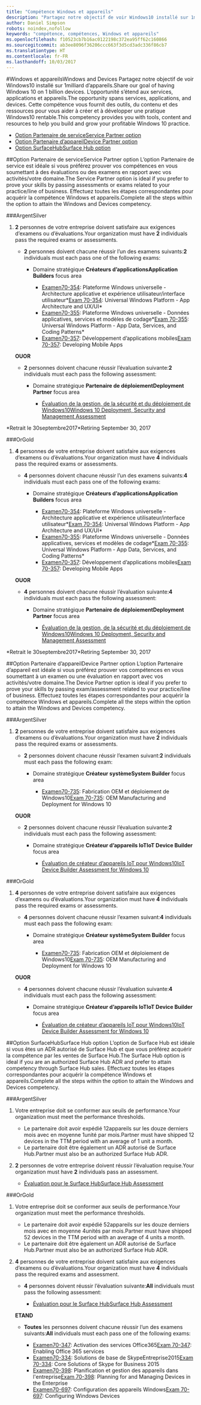 ```yaml
---
title: "Compétence Windows et appareils"
description: "Partagez notre objectif de voir Windows10 installé sur 1milliard d’appareils. L’opportunité s’étend aux services, applications et appareils. Cette compétence vous fournit des outils, du contenu et des ressources pour vous aider à créer et à développer une pratique Windows10 rentable."
author: Daniel Simpson
robots: noindex,nofollow
keywords: "compétence, compétences, Windows et appareils"
ms.openlocfilehash: f10523cb7b16ac0122198c372ea95ff62c160866
ms.sourcegitcommit: ab3ee8096f36206ccc663f3d5cd3adc336f86cb7
ms.translationtype: HT
ms.contentlocale: fr-FR
ms.lasthandoff: 10/03/2017
---
```

#<a name="windows-and-devices"></a><span data-ttu-id="cc79f-106">Windows et appareils</span><span class="sxs-lookup"><span data-stu-id="cc79f-106">Windows and Devices</span></span> 
<span data-ttu-id="cc79f-107">Partagez notre objectif de voir Windows10 installé sur 1milliard d’appareils.</span><span class="sxs-lookup"><span data-stu-id="cc79f-107">Share our goal of having Windows 10 on 1 billion devices.</span></span> <span data-ttu-id="cc79f-108">L’opportunité s’étend aux services, applications et appareils.</span><span class="sxs-lookup"><span data-stu-id="cc79f-108">The opportunity spans services, applications, and devices.</span></span> <span data-ttu-id="cc79f-109">Cette compétence vous fournit des outils, du contenu et des ressources pour vous aider à créer et à développer une pratique Windows10 rentable.</span><span class="sxs-lookup"><span data-stu-id="cc79f-109">This competency provides you with tools, content and resources to help you build and grow your profitable Windows 10 practice.</span></span>

- [<span data-ttu-id="cc79f-110">Option Partenaire de service</span><span class="sxs-lookup"><span data-stu-id="cc79f-110">Service Partner option</span></span>](#service-partner-option)
- [<span data-ttu-id="cc79f-111">Option Partenaire d’appareil</span><span class="sxs-lookup"><span data-stu-id="cc79f-111">Device Partner option</span></span>](#device-partner-option)
- [<span data-ttu-id="cc79f-112">Option SurfaceHub</span><span class="sxs-lookup"><span data-stu-id="cc79f-112">Surface Hub option</span></span>](#surface-hub-option)

##<a name="service-partner-option"></a><span data-ttu-id="cc79f-113">Option Partenaire de service</span><span class="sxs-lookup"><span data-stu-id="cc79f-113">Service Partner option</span></span>
<span data-ttu-id="cc79f-114">L’option Partenaire de service est idéale si vous préférez prouver vos compétences en vous soumettant à des évaluations ou des examens en rapport avec vos activités/votre domaine.</span><span class="sxs-lookup"><span data-stu-id="cc79f-114">The Service Partner option is ideal if you prefer to prove your skills by passing assessments or exams related to your practice/line of business.</span></span> <span data-ttu-id="cc79f-115">Effectuez toutes les étapes correspondantes pour acquérir la compétence Windows et appareils.</span><span class="sxs-lookup"><span data-stu-id="cc79f-115">Complete all the steps within the option to attain the Windows and Devices competency.</span></span>

###<a name="silver"></a><span data-ttu-id="cc79f-116">Argent</span><span class="sxs-lookup"><span data-stu-id="cc79f-116">Silver</span></span>
1. <span data-ttu-id="cc79f-117">**2** personnes de votre entreprise doivent satisfaire aux exigences d’examens ou d’évaluations.</span><span class="sxs-lookup"><span data-stu-id="cc79f-117">Your organization must have **2** individuals pass the required exams or assessments.</span></span>

    - <span data-ttu-id="cc79f-118">**2** personnes doivent chacune réussir l’un des examens suivants:</span><span class="sxs-lookup"><span data-stu-id="cc79f-118">**2** individuals must each pass one of the following exams:</span></span>

        - <span data-ttu-id="cc79f-119">Domaine stratégique **Créateurs d’applications**</span><span class="sxs-lookup"><span data-stu-id="cc79f-119">**Application Builders** focus area</span></span>

            - <span data-ttu-id="cc79f-120">[Examen70-354](https://www.microsoft.com/en-us/learning/exam-70-354.aspx): Plateforme Windows universelle - Architecture applicative et expérience utilisateur/interface utilisateur*</span><span class="sxs-lookup"><span data-stu-id="cc79f-120">[Exam 70-354](https://www.microsoft.com/en-us/learning/exam-70-354.aspx): Universal Windows Platform - App Architecture and UX/UI*</span></span>
            - <span data-ttu-id="cc79f-121">[Examen70-355](https://www.microsoft.com/en-us/learning/exam-70-355.aspx): Plateforme Windows universelle - Données applicatives, services et modèles de codage*</span><span class="sxs-lookup"><span data-stu-id="cc79f-121">[Exam 70-355](https://www.microsoft.com/en-us/learning/exam-70-355.aspx): Universal Windows Platform - App Data, Services, and Coding Patterns*</span></span>
            - <span data-ttu-id="cc79f-122">[Examen70-357](https://www.microsoft.com/en-us/learning/exam-70-357.aspx): Développement d’applications mobiles</span><span class="sxs-lookup"><span data-stu-id="cc79f-122">[Exam 70-357](https://www.microsoft.com/en-us/learning/exam-70-357.aspx): Developing Mobile Apps</span></span>

    **<span data-ttu-id="cc79f-123">OU</span><span class="sxs-lookup"><span data-stu-id="cc79f-123">OR</span></span>**

    - <span data-ttu-id="cc79f-124">**2** personnes doivent chacune réussir l’évaluation suivante:</span><span class="sxs-lookup"><span data-stu-id="cc79f-124">**2** individuals must each pass the following assessment:</span></span>

        - <span data-ttu-id="cc79f-125">Domaine stratégique **Partenaire de déploiement**</span><span class="sxs-lookup"><span data-stu-id="cc79f-125">**Deployment Partner** focus area</span></span>

            - [<span data-ttu-id="cc79f-126">Évaluation de la gestion, de la sécurité et du déploiement de Windows10</span><span class="sxs-lookup"><span data-stu-id="cc79f-126">Windows 10 Deployment, Security and Management Assessment</span></span>](https://partneruniversity.microsoft.com/?whr=uri:MicrosoftAccount&courseId=16022&scoId=eGcisv8BC_3806265419)

<span data-ttu-id="cc79f-127">*Retrait le 30septembre2017</span><span class="sxs-lookup"><span data-stu-id="cc79f-127">*Retiring September 30, 2017</span></span>

###<a name="gold"></a><span data-ttu-id="cc79f-128">Or</span><span class="sxs-lookup"><span data-stu-id="cc79f-128">Gold</span></span>
1. <span data-ttu-id="cc79f-129">**4** personnes de votre entreprise doivent satisfaire aux exigences d’examens ou d’évaluations.</span><span class="sxs-lookup"><span data-stu-id="cc79f-129">Your organization must have **4** individuals pass the required exams or assessments.</span></span>
    - <span data-ttu-id="cc79f-130">**4** personnes doivent chacune réussir l’un des examens suivants:</span><span class="sxs-lookup"><span data-stu-id="cc79f-130">**4** individuals must each pass one of the following exams:</span></span>
        - <span data-ttu-id="cc79f-131">Domaine stratégique **Créateurs d’applications**</span><span class="sxs-lookup"><span data-stu-id="cc79f-131">**Application Builders** focus area</span></span>

            - <span data-ttu-id="cc79f-132">[Examen70-354](https://www.microsoft.com/en-us/learning/exam-70-354.aspx): Plateforme Windows universelle - Architecture applicative et expérience utilisateur/interface utilisateur*</span><span class="sxs-lookup"><span data-stu-id="cc79f-132">[Exam 70-354](https://www.microsoft.com/en-us/learning/exam-70-354.aspx): Universal Windows Platform - App Architecture and UX/UI*</span></span>
            - <span data-ttu-id="cc79f-133">[Examen70-355](https://www.microsoft.com/en-us/learning/exam-70-355.aspx): Plateforme Windows universelle - Données applicatives, services et modèles de codage*</span><span class="sxs-lookup"><span data-stu-id="cc79f-133">[Exam 70-355](https://www.microsoft.com/en-us/learning/exam-70-355.aspx): Universal Windows Platform - App Data, Services, and Coding Patterns*</span></span>
            - <span data-ttu-id="cc79f-134">[Examen70-357](https://www.microsoft.com/en-us/learning/exam-70-357.aspx): Développement d’applications mobiles</span><span class="sxs-lookup"><span data-stu-id="cc79f-134">[Exam 70-357](https://www.microsoft.com/en-us/learning/exam-70-357.aspx): Developing Mobile Apps</span></span>

    **<span data-ttu-id="cc79f-135">OU</span><span class="sxs-lookup"><span data-stu-id="cc79f-135">OR</span></span>**

    - <span data-ttu-id="cc79f-136">**4** personnes doivent chacune réussir l’évaluation suivante:</span><span class="sxs-lookup"><span data-stu-id="cc79f-136">**4** individuals must each pass the following assessment:</span></span>

        - <span data-ttu-id="cc79f-137">Domaine stratégique **Partenaire de déploiement**</span><span class="sxs-lookup"><span data-stu-id="cc79f-137">**Deployment Partner** focus area</span></span>

            - [<span data-ttu-id="cc79f-138">Évaluation de la gestion, de la sécurité et du déploiement de Windows10</span><span class="sxs-lookup"><span data-stu-id="cc79f-138">Windows 10 Deployment, Security and Management Assessment</span></span>](https://partneruniversity.microsoft.com/?whr=uri:MicrosoftAccount&courseId=16022&scoId=eGcisv8BC_3806265419)

<span data-ttu-id="cc79f-139">*Retrait le 30septembre2017</span><span class="sxs-lookup"><span data-stu-id="cc79f-139">*Retiring September 30, 2017</span></span>

##<a name="device-partner-option"></a><span data-ttu-id="cc79f-140">Option Partenaire d’appareil</span><span class="sxs-lookup"><span data-stu-id="cc79f-140">Device Partner option</span></span>
<span data-ttu-id="cc79f-141">L’option Partenaire d’appareil est idéale si vous préférez prouver vos compétences en vous soumettant à un examen ou une évaluation en rapport avec vos activités/votre domaine.</span><span class="sxs-lookup"><span data-stu-id="cc79f-141">The Device Partner option is ideal if you prefer to prove your skills by passing exam/assessment related to your practice/line of business.</span></span> <span data-ttu-id="cc79f-142">Effectuez toutes les étapes correspondantes pour acquérir la compétence Windows et appareils.</span><span class="sxs-lookup"><span data-stu-id="cc79f-142">Complete all the steps within the option to attain the Windows and Devices competency.</span></span>

###<a name="silver"></a><span data-ttu-id="cc79f-143">Argent</span><span class="sxs-lookup"><span data-stu-id="cc79f-143">Silver</span></span>
1. <span data-ttu-id="cc79f-144">**2** personnes de votre entreprise doivent satisfaire aux exigences d’examens ou d’évaluations.</span><span class="sxs-lookup"><span data-stu-id="cc79f-144">Your organization must have **2** individuals pass the required exams or assessments.</span></span>

    - <span data-ttu-id="cc79f-145">**2** personnes doivent chacune réussir l’examen suivant:</span><span class="sxs-lookup"><span data-stu-id="cc79f-145">**2** individuals must each pass the following exam:</span></span>

        - <span data-ttu-id="cc79f-146">Domaine stratégique **Créateur système**</span><span class="sxs-lookup"><span data-stu-id="cc79f-146">**System Builder** focus area</span></span>

            - <span data-ttu-id="cc79f-147">[Examen70-735](https://www.microsoft.com/en-us/learning/exam-70-735.aspx): Fabrication OEM et déploiement de Windows10</span><span class="sxs-lookup"><span data-stu-id="cc79f-147">[Exam 70-735](https://www.microsoft.com/en-us/learning/exam-70-735.aspx): OEM Manufacturing and Deployment for Windows 10</span></span>

    **<span data-ttu-id="cc79f-148">OU</span><span class="sxs-lookup"><span data-stu-id="cc79f-148">OR</span></span>**

    - <span data-ttu-id="cc79f-149">**2** personnes doivent chacune réussir l’évaluation suivante:</span><span class="sxs-lookup"><span data-stu-id="cc79f-149">**2** individuals must each pass the following assessment:</span></span>

        - <span data-ttu-id="cc79f-150">Domaine stratégique **Créateur d’appareils IoT**</span><span class="sxs-lookup"><span data-stu-id="cc79f-150">**IoT Device Builder** focus area</span></span>

            - [<span data-ttu-id="cc79f-151">Évaluation de créateur d’appareils IoT pour Windows10</span><span class="sxs-lookup"><span data-stu-id="cc79f-151">IoT Device Builder Assessment for Windows 10</span></span>](https://partneruniversity.microsoft.com/?whr=uri:MicrosoftAccount&courseId=15887&scoId=mwJPK2B8B_9004778676)

###<a name="gold"></a><span data-ttu-id="cc79f-152">Or</span><span class="sxs-lookup"><span data-stu-id="cc79f-152">Gold</span></span>
1. <span data-ttu-id="cc79f-153">**4** personnes de votre entreprise doivent satisfaire aux exigences d’examens ou d’évaluations.</span><span class="sxs-lookup"><span data-stu-id="cc79f-153">Your organization must have **4** individuals pass the required exams or assessments.</span></span>

    - <span data-ttu-id="cc79f-154">**4** personnes doivent chacune réussir l’examen suivant:</span><span class="sxs-lookup"><span data-stu-id="cc79f-154">**4** individuals must each pass the following exam:</span></span>

        - <span data-ttu-id="cc79f-155">Domaine stratégique **Créateur système**</span><span class="sxs-lookup"><span data-stu-id="cc79f-155">**System Builder** focus area</span></span>

            - <span data-ttu-id="cc79f-156">[Examen70-735](https://www.microsoft.com/en-us/learning/exam-70-735.aspx): Fabrication OEM et déploiement de Windows10</span><span class="sxs-lookup"><span data-stu-id="cc79f-156">[Exam 70-735](https://www.microsoft.com/en-us/learning/exam-70-735.aspx): OEM Manufacturing and Deployment for Windows 10</span></span>

    **<span data-ttu-id="cc79f-157">OU</span><span class="sxs-lookup"><span data-stu-id="cc79f-157">OR</span></span>**

    - <span data-ttu-id="cc79f-158">**4** personnes doivent chacune réussir l’évaluation suivante:</span><span class="sxs-lookup"><span data-stu-id="cc79f-158">**4** individuals must each pass the following assessment:</span></span>

        - <span data-ttu-id="cc79f-159">Domaine stratégique **Créateur d’appareils IoT**</span><span class="sxs-lookup"><span data-stu-id="cc79f-159">**IoT Device Builder** focus area</span></span>
        
            - [<span data-ttu-id="cc79f-160">Évaluation de créateur d’appareils IoT pour Windows10</span><span class="sxs-lookup"><span data-stu-id="cc79f-160">IoT Device Builder Assessment for Windows 10</span></span>](https://partneruniversity.microsoft.com/?whr=uri:MicrosoftAccount&courseId=15887&scoId=mwJPK2B8B_9004778676)

##<a name="surface-hub-option"></a><span data-ttu-id="cc79f-161">Option SurfaceHub</span><span class="sxs-lookup"><span data-stu-id="cc79f-161">Surface Hub option</span></span>
<span data-ttu-id="cc79f-162">L’option de Surface Hub est idéale si vous êtes un ADR autorisé de Surface Hub et que vous préférez acquérir la compétence par les ventes de Surface Hub.</span><span class="sxs-lookup"><span data-stu-id="cc79f-162">The Surface Hub option is ideal if you are an authorized Surface Hub ADR and prefer to attain competency through Surface Hub sales.</span></span> <span data-ttu-id="cc79f-163">Effectuez toutes les étapes correspondantes pour acquérir la compétence Windows et appareils.</span><span class="sxs-lookup"><span data-stu-id="cc79f-163">Complete all the steps within the option to attain the Windows and Devices competency.</span></span>

###<a name="silver"></a><span data-ttu-id="cc79f-164">Argent</span><span class="sxs-lookup"><span data-stu-id="cc79f-164">Silver</span></span>
1. <span data-ttu-id="cc79f-165">Votre entreprise doit se conformer aux seuils de performance.</span><span class="sxs-lookup"><span data-stu-id="cc79f-165">Your organization must meet the performance thresholds.</span></span>

    - <span data-ttu-id="cc79f-166">Le partenaire doit avoir expédié 12appareils sur les douze derniers mois avec en moyenne 1unité par mois.</span><span class="sxs-lookup"><span data-stu-id="cc79f-166">Partner must have shipped 12 devices in the TTM period with an average of 1 unit a month.</span></span>
    - <span data-ttu-id="cc79f-167">Le partenaire doit être également un ADR autorisé de Surface Hub.</span><span class="sxs-lookup"><span data-stu-id="cc79f-167">Partner must also be an authorized Surface Hub ADR.</span></span>

2. <span data-ttu-id="cc79f-168">**2** personnes de votre entreprise doivent réussir l’évaluation requise.</span><span class="sxs-lookup"><span data-stu-id="cc79f-168">Your organization must have **2** individuals pass an assessment.</span></span>

    - [<span data-ttu-id="cc79f-169">Évaluation pour le Surface Hub</span><span class="sxs-lookup"><span data-stu-id="cc79f-169">Surface Hub Assessment</span></span>](https://PartnerUniversity.microsoft.com?whr=uri:MicrosoftAccount&courseId=16722&scoId=jcNMRQouC_5906265419)


###<a name="gold"></a><span data-ttu-id="cc79f-170">Or</span><span class="sxs-lookup"><span data-stu-id="cc79f-170">Gold</span></span>
1. <span data-ttu-id="cc79f-171">Votre entreprise doit se conformer aux seuils de performance.</span><span class="sxs-lookup"><span data-stu-id="cc79f-171">Your organization must meet the performance thresholds.</span></span>

    - <span data-ttu-id="cc79f-172">Le partenaire doit avoir expédié 52appareils sur les douze derniers mois avec en moyenne 4unités par mois.</span><span class="sxs-lookup"><span data-stu-id="cc79f-172">Partner must have shipped 52 devices in the TTM period with an average of 4 units a month.</span></span>
    - <span data-ttu-id="cc79f-173">Le partenaire doit être également un ADR autorisé de Surface Hub.</span><span class="sxs-lookup"><span data-stu-id="cc79f-173">Partner must also be an authorized Surface Hub ADR.</span></span>

2. <span data-ttu-id="cc79f-174">**4** personnes de votre entreprise doivent satisfaire aux exigences d’examens ou d’évaluations.</span><span class="sxs-lookup"><span data-stu-id="cc79f-174">Your organization must have **4** individuals pass the required exams and assessment.</span></span>

    - <span data-ttu-id="cc79f-175">**4** personnes doivent réussir l’évaluation suivante:</span><span class="sxs-lookup"><span data-stu-id="cc79f-175">**All** individuals must pass the following assessment:</span></span>
    
        - [<span data-ttu-id="cc79f-176">Évaluation pour le Surface Hub</span><span class="sxs-lookup"><span data-stu-id="cc79f-176">Surface Hub Assessment</span></span>](https://PartnerUniversity.microsoft.com?whr=uri:MicrosoftAccount&courseId=16722&scoId=jcNMRQouC_5906265419)
    
    **<span data-ttu-id="cc79f-177">ET</span><span class="sxs-lookup"><span data-stu-id="cc79f-177">AND</span></span>**

    - <span data-ttu-id="cc79f-178">**Toutes** les personnes doivent chacune réussir l’un des examens suivants:</span><span class="sxs-lookup"><span data-stu-id="cc79f-178">**All** individuals must each pass one of the following exams:</span></span>

        - <span data-ttu-id="cc79f-179">[Examen70-347](https://www.microsoft.com/en-us/learning/exam-70-347.aspx): Activation des services Office365</span><span class="sxs-lookup"><span data-stu-id="cc79f-179">[Exam 70-347](https://www.microsoft.com/en-us/learning/exam-70-347.aspx): Enabling Office 365 services</span></span>
        - <span data-ttu-id="cc79f-180">[Examen70-334](https://www.microsoft.com/en-us/learning/exam-70-334.aspx): Solutions de base de SkypeEntreprise2015</span><span class="sxs-lookup"><span data-stu-id="cc79f-180">[Exam 70-334](https://www.microsoft.com/en-us/learning/exam-70-334.aspx): Core Solutions of Skype for Business 2015</span></span> 
        - <span data-ttu-id="cc79f-181">[Examen70-398](https://www.microsoft.com/en-us/learning/exam-70-398.aspx): Planification et gestion des appareils dans l'entreprise</span><span class="sxs-lookup"><span data-stu-id="cc79f-181">[Exam 70-398](https://www.microsoft.com/en-us/learning/exam-70-398.aspx): Planning for and Managing Devices in the Enterprise</span></span>
        - <span data-ttu-id="cc79f-182">[Examen70-697](https://www.microsoft.com/en-us/learning/exam-70-697.aspx): Configuration des appareils Windows</span><span class="sxs-lookup"><span data-stu-id="cc79f-182">[Exam 70-697](https://www.microsoft.com/en-us/learning/exam-70-697.aspx): Configuring Windows Devices</span></span> 



      



 


